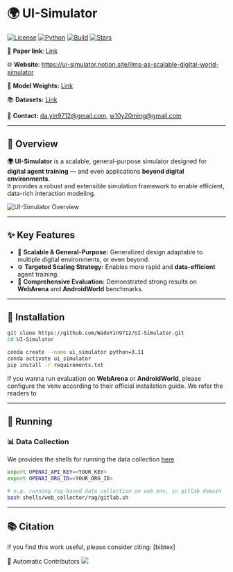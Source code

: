 # 🌍 UI-Simulator

[![License](https://img.shields.io/github/license/WadeYin9712/UI-Simulator)](LICENSE)
[![Python](https://img.shields.io/badge/python-3.8%2B-blue.svg)]()
[![Build](https://img.shields.io/badge/build-passing-brightgreen.svg)]()
[![Stars](https://img.shields.io/github/stars/WadeYin9712/UI-Simulator?style=social)]()

🔗 **Paper link**: [Link]() 

🌐 **Website**: https://ui-simulator.notion.site/llms-as-scalable-digital-world-simulator

🤗 **Model Weights:** [Link]()  

📚 **Datasets:** [Link]()  

📧 **Contact:** [da.yin9712@gmail.com](mailto:da.yin9712@gmail.com), [w10y20ming@gmail.com](mailto:w10y20ming@gmail.com)

---

## 🚀 Overview

**🌍 UI-Simulator** is a scalable, general-purpose simulator designed for **digital agent training** — and even applications **beyond digital environments**.  
It provides a robust and extensible simulation framework to enable efficient, data-rich interaction modeling.

![UI-Simulator Overview](https://github.com/WadeYin9712/UI-Simulator/tree/main/figures/uisimulator_intro.png)

---

## ✨ Key Features

- 🔧 **Scalable & General-Purpose:** Generalized design adaptable to multiple digital environments, or even beyond.  
- ⚙️ **Targeted Scaling Strategy:** Enables more rapid and **data-efficient** agent training.  
- 🧩 **Comprehensive Evaluation:** Demonstrated strong results on **WebArena** and **AndroidWorld** benchmarks.  

---

## 🧩 Installation

```bash
git clone https://github.com/WadeYin9712/UI-Simulator.git
cd UI-Simulator

conda create --name ui_simulator python=3.11
conda activate ui_simulator
pip install -r requirements.txt
```
If you wanna run evaluation on **WebArena** or **AndroidWorld**, please configure the venv according to their official installation guide. We refer the readers to 

---

## 🧪 Running

### 📊 Data Collection

We provides the shells for running the data collection [here](https://github.com/WadeYin9712/UI-Simulator/shells)

```bash
export OPENAI_API_KEY=<YOUR_KEY>
export OPENAI_ORG_ID=<YOUR_ORG_ID>

# e.g. running rag-based data collection on web env, in gitlab domain
bash shells/web_collector/rag/gitlab.sh
```

---

## 📚 Citation

If you find this work useful, please consider citing:
[bibtex]



🧭 Automatic Contributors
<a href="https://github.com/WadeYin9712/UI-Simulator/graphs/contributors"> <img src="https://contrib.rocks/image?repo=WadeYin9712/UI-Simulator" /> </a>
